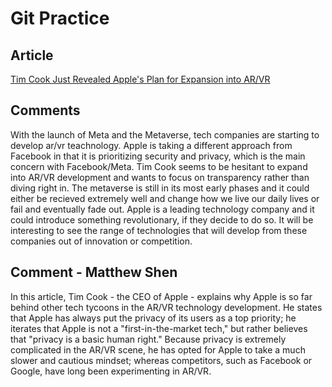 # Git Practice

## Article
[Tim Cook Just Revealed Apple's Plan for Expansion into AR/VR](https://www.inc.com/jeff-steen/tim-cook-just-revealed-apples-plan-for-expansion-into-ar/vr-its-opposite-of-facebook.html)

## Comments
With the launch of Meta and the Metaverse, tech companies are starting to develop ar/vr teachnology. Apple is taking a different approach from Facebook in that it is prioritizing security and privacy, which is the main concern with Facebook/Meta. Tim Cook seems to be hesitant to expand into AR/VR development and wants to focus on transparency rather than diving right in. The metaverse is still in its most early phases and it could either be recieved extremely well and change how we live our daily lives or fail and eventually fade out. Apple is a leading technology company and it could introduce something revolutionary, if they decide to do so. It will be interesting to see the range of technologies that will develop from these companies out of innovation or competition. 

## Comment - Matthew Shen
In this article, Tim Cook - the CEO of Apple - explains why Apple is so far behind other tech tycoons in the AR/VR technology development. He states that Apple has always put the privacy of its users as a top priority; he iterates that Apple is not a "first-in-the-market tech," but rather believes that "privacy is a basic human right." Because privacy is extremely complicated in the AR/VR scene, he has opted for Apple to take a much slower and cautious mindset; whereas competitors, such as Facebook or Google, have long been experimenting in AR/VR. 